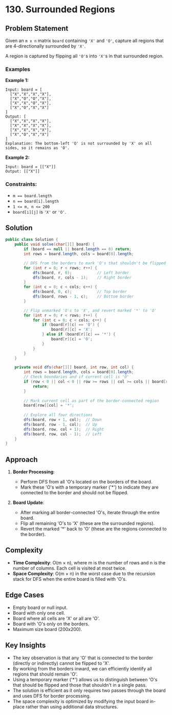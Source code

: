 # 130. Surrounded Regions

## Problem Statement
Given an `m x n` matrix `board` containing `'X'` and `'O'`, capture all regions that are 4-directionally surrounded by `'X'`.

A region is captured by flipping all `'O'`s into `'X'`s in that surrounded region.

### Examples

**Example 1:**
```
Input: board = [
  ["X","X","X","X"],
  ["X","O","O","X"],
  ["X","X","O","X"],
  ["X","O","X","X"]
]
Output: [
  ["X","X","X","X"],
  ["X","X","X","X"],
  ["X","X","X","X"],
  ["X","O","X","X"]
]
Explanation: The bottom-left 'O' is not surrounded by 'X' on all sides, so it remains as 'O'.
```

**Example 2:**
```
Input: board = [["X"]]
Output: [["X"]]
```

### Constraints:
- `m == board.length`
- `n == board[i].length`
- `1 <= m, n <= 200`
- `board[i][j]` is `'X'` or `'O'`.

## Solution
```java
public class Solution {
    public void solve(char[][] board) {
        if (board == null || board.length == 0) return;
        int rows = board.length, cols = board[0].length;

        // DFS from the borders to mark 'O's that shouldn't be flipped
        for (int r = 0; r < rows; r++) {
            dfs(board, r, 0);           // Left border
            dfs(board, r, cols - 1);    // Right border
        }
        for (int c = 0; c < cols; c++) {
            dfs(board, 0, c);           // Top border
            dfs(board, rows - 1, c);    // Bottom border
        }

        // Flip unmarked 'O's to 'X', and revert marked '*' to 'O'
        for (int r = 0; r < rows; r++) {
            for (int c = 0; c < cols; c++) {
                if (board[r][c] == 'O') {
                    board[r][c] = 'X';
                } else if (board[r][c] == '*') {
                    board[r][c] = 'O';
                }
            }
        }
    }

    private void dfs(char[][] board, int row, int col) {
        int rows = board.length, cols = board[0].length;
        // Check boundaries and if current cell is 'O'
        if (row < 0 || col < 0 || row >= rows || col >= cols || board[row][col] != 'O') {
            return;
        }
        
        // Mark current cell as part of the border-connected region
        board[row][col] = '*';
        
        // Explore all four directions
        dfs(board, row + 1, col);  // Down
        dfs(board, row - 1, col);  // Up
        dfs(board, row, col + 1);  // Right
        dfs(board, row, col - 1);  // Left
    }
}
```

## Approach
1. **Border Processing**:
   - Perform DFS from all 'O's located on the borders of the board.
   - Mark these 'O's with a temporary marker ('*') to indicate they are connected to the border and should not be flipped.

2. **Board Update**:
   - After marking all border-connected 'O's, iterate through the entire board.
   - Flip all remaining 'O's to 'X' (these are the surrounded regions).
   - Revert the marked '*' back to 'O' (these are the regions connected to the border).

## Complexity
- **Time Complexity**: O(m × n), where m is the number of rows and n is the number of columns. Each cell is visited at most twice.
- **Space Complexity**: O(m × n) in the worst case due to the recursion stack for DFS when the entire board is filled with 'O's.

## Edge Cases
- Empty board or null input.
- Board with only one cell.
- Board where all cells are 'X' or all are 'O'.
- Board with 'O's only on the borders.
- Maximum size board (200x200).

## Key Insights
- The key observation is that any 'O' that is connected to the border (directly or indirectly) cannot be flipped to 'X'.
- By working from the borders inward, we can efficiently identify all regions that should remain 'O'.
- Using a temporary marker ('*') allows us to distinguish between 'O's that should be flipped and those that shouldn't in a single pass.
- The solution is efficient as it only requires two passes through the board and uses DFS for border processing.
- The space complexity is optimized by modifying the input board in-place rather than using additional data structures.